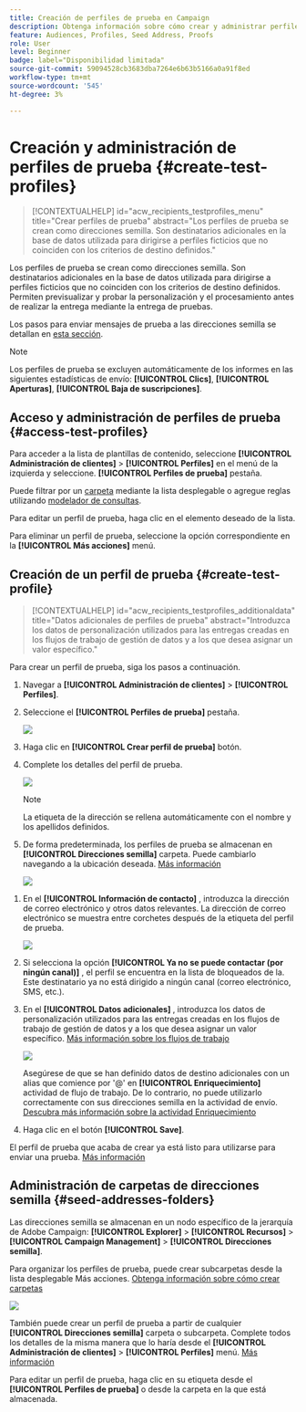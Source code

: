```yaml
---
title: Creación de perfiles de prueba en Campaign
description: Obtenga información sobre cómo crear y administrar perfiles de prueba en Adobe Campaign
feature: Audiences, Profiles, Seed Address, Proofs
role: User
level: Beginner
badge: label="Disponibilidad limitada"
source-git-commit: 59094528cb3683dba7264e6b63b5166a0a91f8ed
workflow-type: tm+mt
source-wordcount: '545'
ht-degree: 3%

---
```


# Creación y administración de perfiles de prueba {#create-test-profiles}

>[!CONTEXTUALHELP]
>id="acw_recipients_testprofiles_menu"
>title="Crear perfiles de prueba"
>abstract="Los perfiles de prueba se crean como direcciones semilla. Son destinatarios adicionales en la base de datos utilizada para dirigirse a perfiles ficticios que no coinciden con los criterios de destino definidos."

Los perfiles de prueba se crean como direcciones semilla. Son destinatarios adicionales en la base de datos utilizada para dirigirse a perfiles ficticios que no coinciden con los criterios de destino definidos. Permiten previsualizar y probar la personalización y el procesamiento antes de realizar la entrega mediante la entrega de pruebas.

<!--Learn more on test profiles in the [Campaign v8 (client console) documentation](https://experienceleague.adobe.com/docs/campaign/campaign-v8/audience/add-profiles/test-profiles.html){target="_blank"}.-->

Los pasos para enviar mensajes de prueba a las direcciones semilla se detallan en [esta sección](../preview-test/test-deliveries.md#test-profiles).

>[!NOTE]
>
>Los perfiles de prueba se excluyen automáticamente de los informes en las siguientes estadísticas de envío: **[!UICONTROL Clics]**, **[!UICONTROL Aperturas]**, **[!UICONTROL Baja de suscripciones]**.

## Acceso y administración de perfiles de prueba {#access-test-profiles}

Para acceder a la lista de plantillas de contenido, seleccione **[!UICONTROL Administración de clientes]** > **[!UICONTROL Perfiles]** en el menú de la izquierda y seleccione. **[!UICONTROL Perfiles de prueba]** pestaña.

Puede filtrar por un [carpeta](../get-started/permissions.md#folders) mediante la lista desplegable o agregue reglas utilizando [modelador de consultas](../query/query-modeler-overview.md).

Para editar un perfil de prueba, haga clic en el elemento deseado de la lista.

Para eliminar un perfil de prueba, seleccione la opción correspondiente en la **[!UICONTROL Más acciones]** menú.

## Creación de un perfil de prueba {#create-test-profile}

>[!CONTEXTUALHELP]
>id="acw_recipients_testprofiles_additionaldata"
>title="Datos adicionales de perfiles de prueba"
>abstract="Introduzca los datos de personalización utilizados para las entregas creadas en los flujos de trabajo de gestión de datos y a los que desea asignar un valor específico."

Para crear un perfil de prueba, siga los pasos a continuación.

1. Navegar a **[!UICONTROL Administración de clientes]** > **[!UICONTROL Perfiles]**.

1. Seleccione el **[!UICONTROL Perfiles de prueba]** pestaña.

   ![](assets/test-profile-list.png)

1. Haga clic en **[!UICONTROL Crear perfil de prueba]** botón.

1. Complete los detalles del perfil de prueba. <!--Most of the fields are the same as when creating profiles. [Learn more]-->

   ![](assets/test-profile-details.png)

   >[!NOTE]
   >
   >La etiqueta de la dirección se rellena automáticamente con el nombre y los apellidos definidos.

1. De forma predeterminada, los perfiles de prueba se almacenan en **[!UICONTROL Direcciones semilla]** carpeta. Puede cambiarlo navegando a la ubicación deseada. [Más información](#seed-addresses-folders)

   ![](assets/test-profile-folder.png)

<!--
You do not need to enter all fields of each tab when creating a seed address. Missing personalization elements are entered randomly during delivery analysis. (Not valid?)
-->

1. En el **[!UICONTROL Información de contacto]** , introduzca la dirección de correo electrónico y otros datos relevantes. La dirección de correo electrónico se muestra entre corchetes después de la etiqueta del perfil de prueba.

   ![](assets/test-profile-address.png)

1. Si selecciona la opción **[!UICONTROL Ya no se puede contactar (por ningún canal)]** , el perfil se encuentra en la lista de bloqueados de la. Este destinatario ya no está dirigido a ningún canal (correo electrónico, SMS, etc.).

1. En el **[!UICONTROL Datos adicionales]** , introduzca los datos de personalización utilizados para las entregas creadas en los flujos de trabajo de gestión de datos y a los que desea asignar un valor específico. [Más información sobre los flujos de trabajo](../workflows/gs-workflows.md)

   ![](assets/test-profile-additional-data.png)

   Asegúrese de que se han definido datos de destino adicionales con un alias que comience por &#39;@&#39; en **[!UICONTROL Enriquecimiento]** actividad de flujo de trabajo. De lo contrario, no puede utilizarlo correctamente con sus direcciones semilla en la actividad de envío. [Descubra más información sobre la actividad Enriquecimiento](../workflows/activities/enrichment.md)

1. Haga clic en el botón **[!UICONTROL Save]**.

El perfil de prueba que acaba de crear ya está listo para utilizarse para enviar una prueba. [Más información](../preview-test/test-deliveries.md#test-profiles)

<!--Use test profiles in Direct mail? cf v7/v8-->

## Administración de carpetas de direcciones semilla {#seed-addresses-folders}

Las direcciones semilla se almacenan en un nodo específico de la jerarquía de Adobe Campaign: **[!UICONTROL Explorer]** > **[!UICONTROL Recursos]** > **[!UICONTROL Campaign Management]** > **[!UICONTROL Direcciones semilla]**.

Para organizar los perfiles de prueba, puede crear subcarpetas desde la lista desplegable Más acciones. [Obtenga información sobre cómo crear carpetas](../get-started/permissions.md#folders)

![](assets/test-profile-sub-folders.png)

También puede crear un perfil de prueba a partir de cualquier **[!UICONTROL Direcciones semilla]** carpeta o subcarpeta. Complete todos los detalles de la misma manera que lo haría desde el **[!UICONTROL Administración de clientes]** > **[!UICONTROL Perfiles]** menú. [Más información](#create-test-profile)

Para editar un perfil de prueba, haga clic en su etiqueta desde el **[!UICONTROL Perfiles de prueba]** o desde la carpeta en la que está almacenada.


